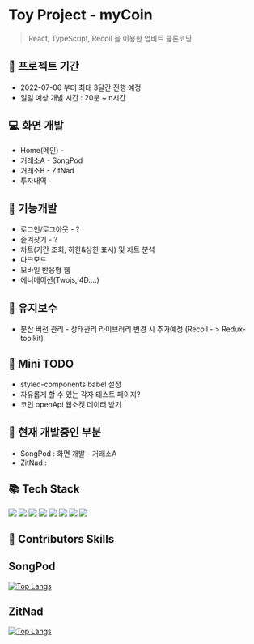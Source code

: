 # Toy Project - myCoin

> React, TypeScript, Recoil 을 이용한 업비트 클론코딩

## 📆 프로젝트 기간

- 2022-07-06 부터 최대 3달간 진행 예정
- 일일 예상 개발 시간 : 20분 ~ n시간

## 💻 화면 개발

- Home(메인) - 
- 거래소A - SongPod
- 거래소B - ZitNad
- 투자내역 -

## 🔨 기능개발

- 로그인/로그아웃 - ?
- 즐겨찾기 - ?
- 차트(기간 조회, 하한&상한 표시) 및 차트 분석
- 다크모드
- 모바일 반응형 웹
- 에니메이션(Twojs, 4D….)

## 👀 유지보수

- 분산 버전 관리 - 상태관리 라이브러리 변경 시 추가예정 (Recoil - > Redux-toolkit)

## 👀 Mini TODO

- styled-components babel 설정
- 자유롭게 할 수 있는 각자 테스트 페이지?
- 코인 openApi 웹소켓 데이터 받기

## 🔨 현재 개발중인 부분

- SongPod : 화면 개발 - 거래소A
- ZitNad : 

## 📚 Tech Stack

<div>
    <img src="https://img.shields.io/badge/react-61DAFB?style=for-the-badge&logo=react&logoColor=black">
    <img src="https://img.shields.io/badge/Next.js-000000?style=for-the-badge&logo=Next.js&logoColor=white">
    <img src="https://img.shields.io/badge/styled-components-DB7093?style=for-the-badge&logo=styled-components&logoColor=white">
    <img src="https://img.shields.io/badge/TypeScript-3178C6?style=for-the-badge&logo=TypeScript&logoColor=black">
    <img src="https://img.shields.io/badge/Recoil-0075EB?style=for-the-badge&logo=Revolut&logoColor=black">
    <img src="https://img.shields.io/badge/React Query-FF4154?style=for-the-badge&logo=React Query&logoColor=black">
    <img src="https://img.shields.io/badge/Redux-764ABC?style=for-the-badge&logo=Redux&logoColor=black">
    <img src="https://img.shields.io/badge/git-F05032?style=for-the-badge&logo=git&logoColor=white">
</div>

## 🙋 Contributors Skills

## SongPod

[![Top Langs](https://github-readme-stats.vercel.app/api/top-langs/?username=DaeSoeps)](https://github.com/DaeSoeps/github-readme-stats)

## ZitNad

[![Top Langs](https://github-readme-stats.vercel.app/api/top-langs/?username=sihwann)](https://github.com/sihwann/github-readme-stats)
